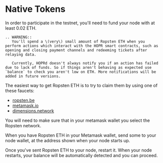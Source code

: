 <!-- ---
description: 'Learn about why HOPR needs two kinds of tokens to run, and how to get them.'
--- -->

# Native Tokens

In order to participate in the testnet, you'll need to fund your node with at least 0.02 ETH.

```eval_rst
.. WARNING::
   You'll spend a \(very\) small amount of Ropsten ETH when you perform actions which interact with the HOPR smart contracts, such as opening and closing payment channels and redeeming tickets after relaying data.

   Currently, HOPRd doesn't always notify you if an action has failed due to lack of funds. So if things aren't behaving as expected use `balance` to check you aren't low on ETH. More notifications will be added in future versions.
```

The easiest way to get Ropsten ETH is to try to claim them by using one of these faucets:

- [ropsten.be](https://faucet.ropsten.be/)
- [metamask.io](https://faucet.metamask.io/)
- [dimensions.network](https://faucet.dimensions.network/)

You will need to make sure that in your metamask wallet you select the Ropsten network.

When you have Ropsten ETH in your Metamask wallet, send some to your node wallet, at the address shown when your node starts up.

Once you've sent Ropsten ETH to your node, restart it. When your node restarts, your balance will be automatically detected and you can proceed.
